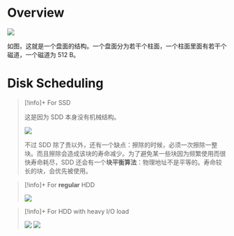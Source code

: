# Overview

<img src="https://gitlab.com/mtdickens1998/mtd-images/-/raw/main/pictures/2024/12/5_6_33_45_20241205063345.png"/>

如图，这就是一个盘面的结构。一个盘面分为若干个柱面，一个柱面里面有若干个磁道，一个磁道为 512 B。

# Disk Scheduling

> [!info]+ For SSD
> 
> 这是因为 SDD 本身没有机械结构。
> 
> <img src="https://gitlab.com/mtdickens1998/mtd-images/-/raw/main/pictures/2024/12/5_6_42_12_20241205064212.png"/>
> 
> 不过 SDD 除了贵以外，还有一个缺点：擦除的时候，必须一次擦除一整块。而且擦除会造成该块的寿命减少。为了避免某一些块因为频繁使用而很快寿命耗尽，SDD 还会有一个**块平衡算法**：物理地址不是平等的。寿命较长的块，会优先被使用。

> [!info]+ For **regular** HDD
> 
> <img src="https://gitlab.com/mtdickens1998/mtd-images/-/raw/main/pictures/2024/12/5_6_42_23_20241205064223.png"/>

> [!info]+ For HDD with heavy I/O load
> 
> <img src="https://gitlab.com/mtdickens1998/mtd-images/-/raw/main/pictures/2024/12/5_6_42_33_20241205064232.png"/>
> 
> <img src="https://gitlab.com/mtdickens1998/mtd-images/-/raw/main/pictures/2024/12/5_6_42_40_20241205064240.png"/>


